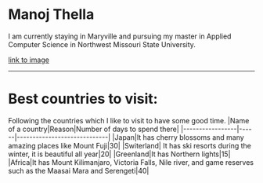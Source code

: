 # Manoj Thella
I am currently staying in Maryville and pursuing my master in Applied Computer Science in  Northwest Missouri State University.

[link to image](https://github.com/ManojThella/assignment2-thella/blob/b39d024209b6bd94c51fcbad8b91f0aa230e1ee7/P1010132.JPG)

---

# Best countries to visit:
Following the countries which I like to visit to have some good time.
|Name of a country|Reason|Number of days to spend there|
|-----------------|------|-----------------------------|
|Japan|It has cherry blossoms and many amazing places like Mount Fuji|30|
|Switerland| It has ski resorts during the winter, it is beautiful all year|20|
|Greenland|It has Northern lights|15|
|Africa|It has Mount Kilimanjaro, Victoria Falls, Nile river, and game reserves such as the Maasai Mara and Serengeti|40|
